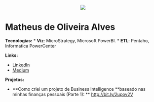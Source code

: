 <p align="center">
  <img src="3140775.png" >
</p>


# Matheus de Oliveira Alves



**Tecnologias:** 
                 * **Viz**: MicroStrategy, Microsoft PowerBI.
                 * **ETL**: Pentaho, Informatica PowerCenter

**Links:**
* [LinkedIn](https://www.linkedin.com/in/matheus-de-oliveira-alves/)
* [Medium](https://medium.com/@matheusdeoliveiraalves)

**Projetos:**
* **Como criei um projeto de Business Intelligence
    **baseado nas minhas finanças pessoais (Parte 1): ** http://bit.ly/2upov2V

